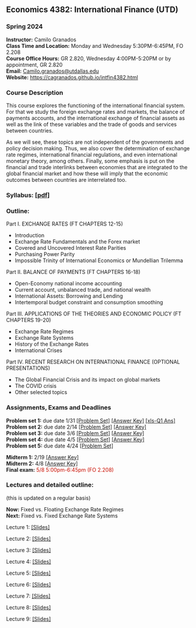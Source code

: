 ## Economics 4382: International Finance (UTD)
### Spring 2024

**Instructor:** Camilo Granados \
**Class Time and Location:** Monday and Wednesday 5:30PM-6:45PM, FO 2.208 \
**Course Office Hours:** GR 2.820, Wednesday 4:00PM-5:20PM or by appointment, GR 2.820 \
**Email:** Camilo.granados@utdallas.edu \
**Website:** <a href="https://cagranados.github.io/intfin4382.html"><u>https://cagranados.github.io/intfin4382.html</u></a> 


### Course Description

This course explores the functioning of the international financial system. For that we study the foreign exchange rates and markets, the balance of payments accounts, and the international exchange of financial assets as well as the link of these variables and the trade of goods and services between countries. 

As we will see, these topics are not independent of the governments and policy decision making. Thus, we also cover the determination of exchange rate regimes, international financial regulations, and even international monetary theory, among others. Finally, some emphasis is put on the financial and trade interlinks between economies that are integrated to the global financial market and how these will imply that the economic outcomes between countries are interrelated too.


### Syllabus:  <a href="https://cagranados.github.io/files/intfinspr24/IntFinanceSpr24_syllabus.pdf"><u>[pdf]</u></a>


### Outline:

Part I. EXCHANGE RATES (FT CHAPTERS 12-15)

-	Introduction
-	Exchange Rate Fundamentals and the Forex market
-	Covered and Uncovered Interest Rate Parities
-	Purchasing Power Parity
-	Impossible Trinity of International Economics or Mundellian Trilemma

Part II. BALANCE OF PAYMENTS (FT CHAPTERS 16-18)

-	Open-Economy national income accounting
-	Current account, unbalanced trade, and national wealth
-	International Assets: Borrowing and Lending
-	Intertemporal budget constraint and consumption smoothing

Part III. APPLICATIONS OF THE THEORIES AND ECONOMIC POLICY (FT CHAPTERS 19-20)

- Exchange Rate Regimes
- Exchange Rate Systems
-	History of the Exchange Rates
-	International Crises

Part IV. RECENT RESEARCH ON INTERNATIONAL FINANCE (OPTIONAL PRESENTATIONS)

-	The Global Financial Crisis and its impact on global markets
-	The COVID crisis 
-	Other selected topics

### Assignments, Exams and Deadlines

**Problem set 1:** due date 1/31 <a href="https://cagranados.github.io/files/intfinspr24/ps1_IntFin.pdf"><u>[Problem Set]</u></a>  <a href="https://cagranados.github.io/files/intfinspr24/ps1_IntFin_AnsKey.pdf"><u>[Answer Key]</u></a> <a href="https://cagranados.github.io/files/intfinspr24/ExchangeRatesFRED.xls"><u>[xls-Q1 Ans]</u></a> \
**Problem set 2:** due date 2/14 <a href="https://cagranados.github.io/files/intfinspr24/ps2_IntFin.pdf"><u>[Problem Set]</u></a> <a href="https://cagranados.github.io/files/intfinspr24/ps2_IntFin_AnsKey.pdf"><u>[Answer Key]</u></a> \
**Problem set 3:** due date 3/6 <a href="https://cagranados.github.io/files/intfinspr24/ps3_IntFin.pdf"><u>[Problem Set]</u></a> <a href="https://cagranados.github.io/files/intfinspr24/ps3_IntFin_AnsKey.pdf"><u>[Answer Key]</u></a> \
**Problem set 4:** due date 4/5 <a href="https://cagranados.github.io/files/intfinspr24/ps4_IntFin.pdf"><u>[Problem Set]</u></a> <a href="https://cagranados.github.io/files/intfinspr24/ps4_IntFin_AnsKey.pdf"><u>[Answer Key]</u></a> \
**Problem set 5:** due date 4/24 <a href="https://cagranados.github.io/files/intfinspr24/ps5_IntFin.pdf"><u>[Problem Set]</u></a> <!-- <a href="https://cagranados.github.io/files/intfinspr24/ps5_IntFin_AnsKey.pdf"><u>[Answer Key]</u></a> -->

**Midterm 1:** 2/19 <a href="https://cagranados.github.io/files/intfinspr24/midterm1_IntFin_AnsKey.pdf"><u>[Answer Key]</u></a> \
**Midterm 2:** 4/8  <a href="https://cagranados.github.io/files/intfinspr24/midterm2_IntFin_AnsKey.pdf"><u>[Answer Key]</u></a> \
**Final exam:** <font color="scarlet"> 5/8 5:00pm-6:45pm (FO 2.208)</font> <!-- <a href="https://cagranados.github.io/files/intfinspr24/FinalExam_IntFin_AnsKey.pdf"><u>[Answer Key]</u></a>  -->




### Lectures and detailed outline: 
(this is updated on a regular basis)

**Now:** Fixed vs. Floating Exchange Rate Regimes \
**Next:** Fixed vs. Fixed Exchange Rate Systems

Lecture 1: <a href="https://cagranados.github.io/files/intfinspr24/L1_part1_Intro.pdf"><u>[Slides]</u></a> 
<!-- <a href="https://cagranados.github.io/files/intfinspr24/L1_part1_Intro_wNotes.pdf"><u>[Annotated Slides]</u></a> -->

Lecture 2: <a href="https://cagranados.github.io/files/intfinspr24/L2_part1_ER.pdf"><u>[Slides]</u></a> 
<!-- <a href="https://cagranados.github.io/files/intfinspr24/L2_part1_ER_wNotes.pdf"><u>[Annotated Slides]</u></a> -->

Lecture 3: <a href="https://cagranados.github.io/files/intfinspr24/L3_part1_ERLongRun.pdf"><u>[Slides]</u></a> 
<!-- <a href="https://cagranados.github.io/files/intfinspr24/L3_part1_ERLongRun_wNotes.pdf"><u>[Annotated Slides]</u></a> -->

Lecture 4: <a href="https://cagranados.github.io/files/intfinspr24/L4_part1_ERShortRun.pdf"><u>[Slides]</u></a> 
<!-- <a href="https://cagranados.github.io/files/intfinspr24/L4_part1_ERShortRun_wNotes.pdf"><u>[Annotated Slides]</u></a> --> 

Lecture 5: <a href="https://cagranados.github.io/files/intfinspr24/L5_part2_BOP.pdf"><u>[Slides]</u></a>
<!-- <a href="https://cagranados.github.io/files/intfinspr24/L5_part2_BOP_wNotes.pdf"><u>[Annotated Slides]</u></a> -->

Lecture 6: <a href="https://cagranados.github.io/files/intfinspr24/L6_part2_LRBCandGains.pdf"><u>[Slides]</u></a>
<!-- <a href="https://cagranados.github.io/files/intfinspr24/L6_part2_LRBCandGains_wNotes.pdf"><u>[Annotated Slides]</u></a> -->

Lecture 7: <a href="https://cagranados.github.io/files/intfinspr24/L7_part2_OpenEcPolicySR.pdf"><u>[Slides]</u></a>
<!-- <a href="https://cagranados.github.io/files/intfinspr24/L7_part2_OpenEcPolicySR_wNotes.pdf"><u>[Annotated Slides]</u></a> -->

Lecture 8: <a href="https://cagranados.github.io/files/intfinspr24/L8_part3_FixedAndFloatingER.pdf"><u>[Slides]</u></a>
<!-- <a href="https://cagranados.github.io/files/intfinspr24/L8_part3_FixedAndFloatingER_wNotes.pdf"><u>[Annotated Slides]</u></a> -->

Lecture 9: <a href="https://cagranados.github.io/files/intfinspr24/L9_part3_ERPegs.pdf"><u>[Slides]</u></a>
<!-- <a href="https://cagranados.github.io/files/intfinspr24/L9_part3_ERPegs_wNotes.pdf"><u>[Annotated Slides]</u></a> -->

<!-- Lecture 10: <a href="https://cagranados.github.io/files/intfinspr24/L10_part3_TheEuro.pdf"><u>[Slides]</u></a> -->
<!-- <a href="https://cagranados.github.io/files/intfinspr24/L10_part3_TheEuro_wNotes.pdf"><u>[Annotated Slides]</u></a> -->
